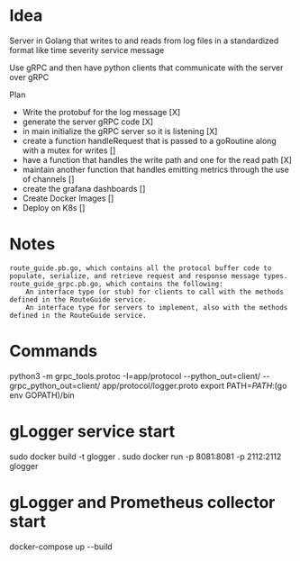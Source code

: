 # Idea

Server in Golang that writes to and reads from log files in a standardized format like
time severity service message

Use gRPC and then have python clients that communicate with the server over gRPC

Plan
- Write the protobuf for the log message [X]
- generate the server gRPC code [X]
- in main initialize the gRPC server so it is listening [X]
- create a function handleRequest that is passed to a goRoutine along with a mutex for writes []
- have a function that handles the write path and one for the read path [X]
- maintain another function that handles emitting metrics through the use of channels []
- create the grafana dashboards []
- Create Docker Images []
- Deploy on K8s []


# Notes
    route_guide.pb.go, which contains all the protocol buffer code to populate, serialize, and retrieve request and response message types.
    route_guide_grpc.pb.go, which contains the following:
        An interface type (or stub) for clients to call with the methods defined in the RouteGuide service.
        An interface type for servers to implement, also with the methods defined in the RouteGuide service.

# Commands

python3 -m grpc_tools.protoc -I=app/protocol --python_out=client/ --grpc_python_out=client/ app/protocol/logger.proto
export PATH=$PATH:$(go env GOPATH)/bin

# gLogger service start
sudo docker build -t glogger .
sudo docker run -p 8081:8081 -p 2112:2112 glogger

# gLogger and Prometheus collector start
docker-compose up --build
